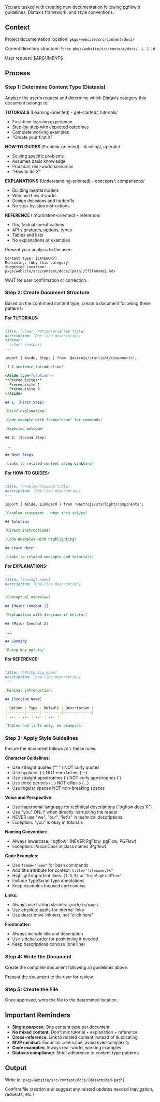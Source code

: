 You are tasked with creating new documentation following pgflow's guidelines, Diataxis framework, and style conventions.

## Context

Project documentation location: `pkgs/website/src/content/docs/`

Current directory structure:
<structure>
!`tree pkgs/website/src/content/docs/ -L 2 -d`
</structure>

User request:
<request>
$ARGUMENTS
</request>

## Process

### Step 1: Determine Content Type (Diataxis)

Analyze the user's request and determine which Diataxis category this document belongs to:

**TUTORIALS** (Learning-oriented) - get-started/, tutorials/
- First-time learning experience
- Step-by-step with expected outcomes
- Complete working examples
- "Create your first X"

**HOW-TO GUIDES** (Problem-oriented) - develop/, operate/
- Solving specific problems
- Assumes basic knowledge
- Practical, real-world scenarios
- "How to do X"

**EXPLANATIONS** (Understanding-oriented) - concepts/, comparisons/
- Building mental models
- Why and how it works
- Design decisions and tradeoffs
- No step-by-step instructions

**REFERENCE** (Information-oriented) - reference/
- Dry, factual specifications
- API signatures, options, types
- Tables and lists
- No explanations or examples

Present your analysis to the user:
```
Content Type: [CATEGORY]
Reasoning: [Why this category]
Suggested Location: pkgs/website/src/content/docs/[path]/[filename].mdx
```

WAIT for user confirmation or correction.

### Step 2: Create Document Structure

Based on the confirmed content type, create a document following these patterns:

**For TUTORIALS:**
```markdown
---
title: [Clear, action-oriented title]
description: [One-line description]
sidebar:
  order: [number]
---

import { Aside, Steps } from '@astrojs/starlight/components';

[1-2 sentence introduction]

<Aside type="caution">
**Prerequisites**
- Prerequisite 1
- Prerequisite 2
</Aside>

## 1. [First Step]

[Brief explanation]

[Code example with frame="none" for commands]

[Expected outcome]

## 2. [Second Step]

...

## Next Steps

[Links to related content using LinkCard]
```

**For HOW-TO GUIDES:**
```markdown
---
title: [Problem-focused title]
description: [One-line description]
---

import { Aside, LinkCard } from '@astrojs/starlight/components';

[Problem statement - what this solves]

## Solution

[Direct instructions]

[Code examples with highlighting]

## Learn More

[Links to related concepts and tutorials]
```

**For EXPLANATIONS:**
```markdown
---
title: [Concept name]
description: [One-line description]
---

[Conceptual overview]

## [Major Concept 1]

[Explanation with diagrams if helpful]

## [Major Concept 2]

...

## Summary

[Recap key points]
```

**For REFERENCE:**
```markdown
---
title: [API/Config name]
description: [One-line description]
---

[Minimal introduction]

## [Section Name]

| Option | Type | Default | Description |
|--------|------|---------|-------------|
| ... | ... | ... | ... |

[Tables and lists only, no examples]
```

### Step 3: Apply Style Guidelines

Ensure the document follows ALL these rules:

**Character Guidelines:**
- Use straight quotes ("" '') NOT curly quotes
- Use hyphens (-) NOT em-dashes (—)
- Use straight apostrophes (') NOT curly apostrophes (')
- Use three periods (...) NOT ellipsis (…)
- Use regular spaces NOT non-breaking spaces

**Voice and Perspective:**
- Use impersonal language for technical descriptions ("pgflow does X")
- Use "you" ONLY when directly instructing the reader
- NEVER use "we", "our", "let's" in technical descriptions
- Exception: "you" is okay in tutorials

**Naming Convention:**
- Always lowercase: "pgflow" (NEVER PgFlow, pgFlow, PGFlow)
- Exception: PascalCase in class names (Pgflow)

**Code Examples:**
- Use `frame="none"` for bash commands
- Add title attribute for context: `title="filename.ts"`
- Highlight important lines: `{1-3,5}` or `"highlightedTerm"`
- Include TypeScript type annotations
- Keep examples focused and concise

**Links:**
- Always use trailing slashes: `/path/to/page/`
- Use absolute paths for internal links
- Use descriptive link text, not "click here"

**Frontmatter:**
- Always include title and description
- Use sidebar.order for positioning if needed
- Keep descriptions concise (one line)

### Step 4: Write the Document

Create the complete document following all guidelines above.

Present the document to the user for review.

### Step 5: Create the File

Once approved, write the file to the determined location.

## Important Reminders

- **Single purpose**: One content type per document
- **No mixed content**: Don't mix tutorial + explanation + reference
- **Cross-reference**: Link to related content instead of duplicating
- **MVP mindset**: Focus on core value, avoid over-complexity
- **Code examples**: Always real-world, working examples
- **Diataxis compliance**: Strict adherence to content type patterns

## Output

Write to: `pkgs/website/src/content/docs/[determined-path]`

Confirm file creation and suggest any related updates needed (navigation, redirects, etc.)
